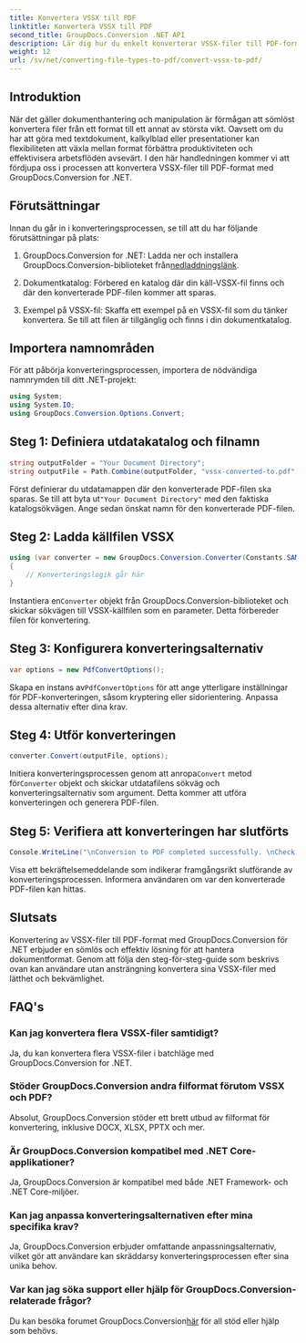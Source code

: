 ```yaml
---
title: Konvertera VSSX till PDF
linktitle: Konvertera VSSX till PDF
second_title: GroupDocs.Conversion .NET API
description: Lär dig hur du enkelt konverterar VSSX-filer till PDF-format med GroupDocs.Conversion for .NET. Effektivisera dina arbetsflöden för dokumenthantering.
weight: 12
url: /sv/net/converting-file-types-to-pdf/convert-vssx-to-pdf/
---
```

## Introduktion
När det gäller dokumenthantering och manipulation är förmågan att sömlöst konvertera filer från ett format till ett annat av största vikt. Oavsett om du har att göra med textdokument, kalkylblad eller presentationer kan flexibiliteten att växla mellan format förbättra produktiviteten och effektivisera arbetsflöden avsevärt. I den här handledningen kommer vi att fördjupa oss i processen att konvertera VSSX-filer till PDF-format med GroupDocs.Conversion for .NET.
## Förutsättningar
Innan du går in i konverteringsprocessen, se till att du har följande förutsättningar på plats:
1.  GroupDocs.Conversion for .NET: Ladda ner och installera GroupDocs.Conversion-biblioteket från[nedladdningslänk](https://releases.groupdocs.com/conversion/net/).
   
2. Dokumentkatalog: Förbered en katalog där din käll-VSSX-fil finns och där den konverterade PDF-filen kommer att sparas.
3. Exempel på VSSX-fil: Skaffa ett exempel på en VSSX-fil som du tänker konvertera. Se till att filen är tillgänglig och finns i din dokumentkatalog.

## Importera namnområden
För att påbörja konverteringsprocessen, importera de nödvändiga namnrymden till ditt .NET-projekt:
```csharp
using System;
using System.IO;
using GroupDocs.Conversion.Options.Convert;
```

## Steg 1: Definiera utdatakatalog och filnamn
```csharp
string outputFolder = "Your Document Directory";
string outputFile = Path.Combine(outputFolder, "vssx-converted-to.pdf");
```
 Först definierar du utdatamappen där den konverterade PDF-filen ska sparas. Se till att byta ut`"Your Document Directory"` med den faktiska katalogsökvägen. Ange sedan önskat namn för den konverterade PDF-filen.
## Steg 2: Ladda källfilen VSSX
```csharp
using (var converter = new GroupDocs.Conversion.Converter(Constants.SAMPLE_VSSX))
{
    // Konverteringslogik går här
}
```
 Instantiera en`Converter` objekt från GroupDocs.Conversion-biblioteket och skickar sökvägen till VSSX-källfilen som en parameter. Detta förbereder filen för konvertering.
## Steg 3: Konfigurera konverteringsalternativ
```csharp
var options = new PdfConvertOptions();
```
 Skapa en instans av`PdfConvertOptions` för att ange ytterligare inställningar för PDF-konverteringen, såsom kryptering eller sidorientering. Anpassa dessa alternativ efter dina krav.
## Steg 4: Utför konverteringen
```csharp
converter.Convert(outputFile, options);
```
 Initiera konverteringsprocessen genom att anropa`Convert` metod för`Converter` objekt och skickar utdatafilens sökväg och konverteringsalternativ som argument. Detta kommer att utföra konverteringen och generera PDF-filen.
## Steg 5: Verifiera att konverteringen har slutförts
```csharp
Console.WriteLine("\nConversion to PDF completed successfully. \nCheck output in {0}", outputFolder);
```
Visa ett bekräftelsemeddelande som indikerar framgångsrikt slutförande av konverteringsprocessen. Informera användaren om var den konverterade PDF-filen kan hittas.

## Slutsats
Konvertering av VSSX-filer till PDF-format med GroupDocs.Conversion för .NET erbjuder en sömlös och effektiv lösning för att hantera dokumentformat. Genom att följa den steg-för-steg-guide som beskrivs ovan kan användare utan ansträngning konvertera sina VSSX-filer med lätthet och bekvämlighet.
## FAQ's
### Kan jag konvertera flera VSSX-filer samtidigt?
Ja, du kan konvertera flera VSSX-filer i batchläge med GroupDocs.Conversion for .NET.
### Stöder GroupDocs.Conversion andra filformat förutom VSSX och PDF?
Absolut, GroupDocs.Conversion stöder ett brett utbud av filformat för konvertering, inklusive DOCX, XLSX, PPTX och mer.
### Är GroupDocs.Conversion kompatibel med .NET Core-applikationer?
Ja, GroupDocs.Conversion är kompatibel med både .NET Framework- och .NET Core-miljöer.
### Kan jag anpassa konverteringsalternativen efter mina specifika krav?
Ja, GroupDocs.Conversion erbjuder omfattande anpassningsalternativ, vilket gör att användare kan skräddarsy konverteringsprocessen efter sina unika behov.
### Var kan jag söka support eller hjälp för GroupDocs.Conversion-relaterade frågor?
 Du kan besöka forumet GroupDocs.Conversion[här](https://forum.groupdocs.com/c/conversion/11) för all stöd eller hjälp som behövs.